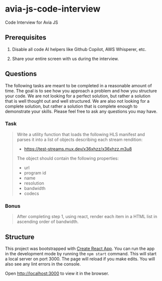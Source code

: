# avia-js-code-interview
Code Interview for Avia JS

## Prerequisites

1. Disable all code AI helpers like Github Copilot, AWS Whisperer, etc.

1. Share your entire screen with us during the interview.

## Questions
The following tasks are meant to be completed in a reasonable amount of time. The goal is to see how you approach a problem and how you structure your code. We are not looking for a perfect solution, but rather a solution that is well thought out and well structured. We are also not looking for a complete solution, but rather a solution that is complete enough to demonstrate your skills. Please feel free to ask any questions you may have.

### Task 
> Write a utility function that loads the following HLS manifest and parses it into a list of objects describing each stream rendition:
>    - https://test-streams.mux.dev/x36xhzz/x36xhzz.m3u8 
>
> The object should contain the following properties:
>    - url
>    - program id
>    - name
>    - resolution
>    - bandwidth
>    - codecs
    
### Bonus
> After completing step 1, using react, render each item in a HTML list in ascending order of bandwidth.

## Structure
This project was bootstrapped with [Create React App](http://create-react-app.dev/). You can run the app in the development mode by running the `npm start` command. This will start a local server on port 3000. The page will reload if you make edits. You will also see any lint errors in the console.

Open [http://localhost:3000](http://localhost:3000) to view it in the browser.

